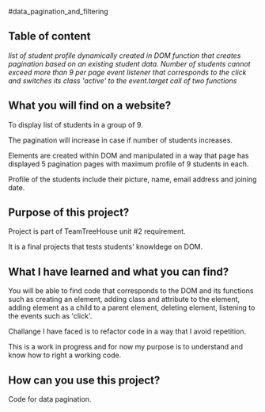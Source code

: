#data_pagination_and_filtering

Table of content
-----------------
 *list of student profile dynamically created in DOM*
 *function that creates pagination based on an existing student data. Number of students cannot exceed more than 9 per page*
 *event listener that corresponds to the click and switches its class 'active' to the event.target*
 *call of two functions*


What you will find on a website? 
--------------------------------

  To display list of students in a group of 9. 
  
  The pagination will increase in case if number of students increases. 
  
  Elements are created within DOM and manipulated in a way that page has displayed 5 pagination pages with maximum profile of 9         students in each.
  
  Profile of the students include their picture, name, email address and joining date. 

Purpose of this project?
------------------------

  Project is part of TeamTreeHouse unit #2 requirement.
  
  It is a final projects that tests students' knowldege on DOM. 

What I have learned and what you can find?
------------------------------------------

  You will be able to find code that corresponds to the DOM and its functions such as creating an element, adding class and attribute   to the element, adding element as a child to a parent element, deleting element, listening to the events such as 'click'.
  
  Challange I have faced is to refactor code in a way that I avoid repetition.
  
  This is a work in progress and for now my purpose is to understand  and know how to right a working code. 
  
How can you use this project?
-----------------------------

  Code for data pagination.
  
  
    
